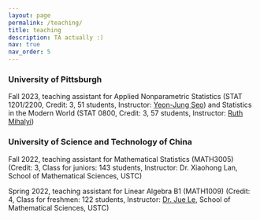 ```yaml
---
layout: page
permalink: /teaching/
title: teaching
description: TA actually :)
nav: true
nav_order: 5
---
```


### University of Pittsburgh

Fall 2023, teaching assistant for Applied Nonparametric Statistics (STAT 1201/2200, Credit: 3, 51 students, Instructor: [Yeon-Jung Seo](https://www.stat.pitt.edu/people/yeon-jung-seo)) and Statistics in the Modern World (STAT 0800, Credit: 3, 57 students, Instructor: [Ruth Mihalyi](https://www.stat.pitt.edu/people/ruth-mihalyi))

### University of Science and Technology of China

Fall 2022, teaching assistant for Mathematical Statistics (MATH3005) (Credit: 3, Class for juniors: 143 students, Instructor: Dr. Xiaohong Lan, School of Mathematical Sciences, USTC)

Spring 2022, teaching assistant for Linear Algebra B1 (MATH1009) (Credit: 4, Class for freshmen: 122 students, Instructor: [Dr. Jue Le](http://staff.ustc.edu.cn/~juele/), School of Mathematical Sciences, USTC)
